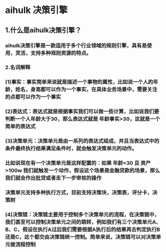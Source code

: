# aihulk 决策引擎

## 1.什么是aihulk决策引擎？
### aihulk决策引擎是一款适用于多个行业领域的规则引擎，具有易使用，灵活，支持多种规则资源的特点。
### 2.名词解释
### (1)事实：事实简单来说就是描述一个事物的属性，比如说一个人的年龄，姓名，身高都可以作为一个事实，在具体业务场景中，需要关注的点都可以作为一个事实
### (2)表达式：表达式就是根据事实我们可以做一些计算，比如说我们要判断一个人年龄大于30，那么表达式就是 年龄事实>30，这就是一个简单的表达式
### (3)决策单元：决策单元是由一系列的表达式组成，并且当表达式中的条件最终执行结果满足条件时，就会触发决策单元的动作。
### 比如说现在有一个决策单元是这样配置的：如果 年龄<30 且 资产>100w 我们就触发一个动作，假设这个场景是金融贷款的场景，那么我们就会作出批贷或者走下一步审核的操作
### 决策单元支持多种执行方式，目前支持决策块，决策表，评分卡，决策树
### (4)决策链：决策链主要用于控制多个决策单元的流程，在决策链中，我们甚至可以控制决策单元之间的跳转，例如我们有三个决策单元A、B、C，假设在执行A过后我们需要根据A执行后的结果再去判定执行B还是C，这个都交由决策链统一控制。简单来说，决策链可以对决策单元做流程控制
